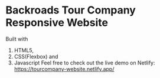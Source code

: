 # Backroads Tour Company Responsive Website
Built with 
1. HTML5, 
2. CSS(Flexbox) and 
3. Javascript
Feel free to check out the live demo on Netlify: https://tourcompany-website.netlify.app/
